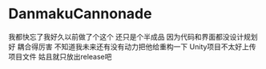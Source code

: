 # DanmakuCannonade
我都快忘了我好久以前做了个这个 还只是个半成品 因为代码和界面都没设计规划好 耦合得厉害
不知道我未来还有没有动力把他给重构一下
Unity项目不太好上传项目文件 姑且就只放出release吧
